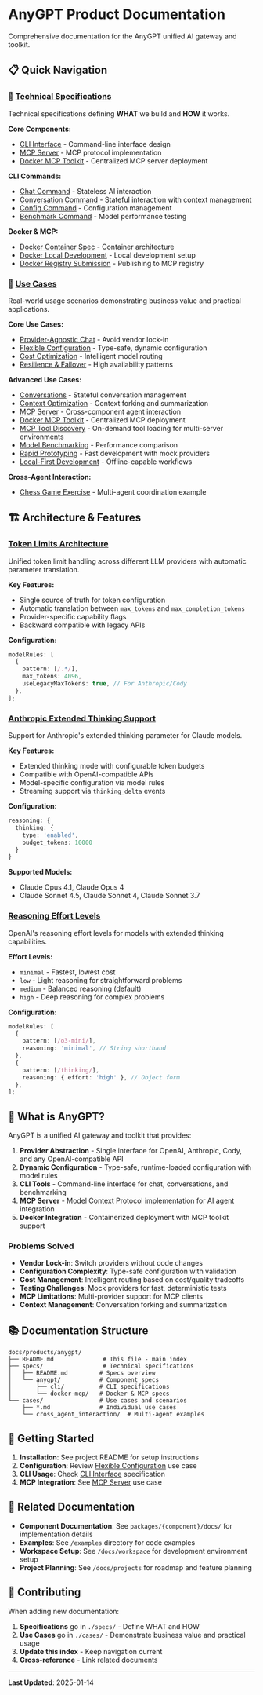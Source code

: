 # AnyGPT Product Documentation

Comprehensive documentation for the AnyGPT unified AI gateway and toolkit.

## 📋 Quick Navigation

### 📖 [Technical Specifications](./specs/README.md)

Technical specifications defining **WHAT** we build and **HOW** it works.

**Core Components:**

- [CLI Interface](./specs/anygpt/cli/README.md) - Command-line interface design
- [MCP Server](./specs/anygpt/docker-mcp/mcp-server.md) - MCP protocol implementation
- [Docker MCP Toolkit](./specs/anygpt/docker-mcp/docker-mcp-toolkit.md) - Centralized MCP server deployment

**CLI Commands:**

- [Chat Command](./specs/anygpt/cli/chat.md) - Stateless AI interaction
- [Conversation Command](./specs/anygpt/cli/conversation.md) - Stateful interaction with context management
- [Config Command](./specs/anygpt/cli/config.md) - Configuration management
- [Benchmark Command](./specs/anygpt/cli/benchmark.md) - Model performance testing

**Docker & MCP:**

- [Docker Container Spec](./specs/anygpt/docker-mcp/docker-container.md) - Container architecture
- [Docker Local Development](./specs/anygpt/docker-mcp/docker-local-development.md) - Local development setup
- [Docker Registry Submission](./specs/anygpt/docker-mcp/docker-registry-submission.md) - Publishing to MCP registry

### 🎯 [Use Cases](./cases/)

Real-world usage scenarios demonstrating business value and practical applications.

**Core Use Cases:**

- [Provider-Agnostic Chat](./cases/provider-agnostic-chat.md) - Avoid vendor lock-in
- [Flexible Configuration](./cases/flexible-configuration.md) - Type-safe, dynamic configuration
- [Cost Optimization](./cases/cost-optimization.md) - Intelligent model routing
- [Resilience & Failover](./cases/resilience-failover.md) - High availability patterns

**Advanced Use Cases:**

- [Conversations](./cases/conversations.md) - Stateful conversation management
- [Context Optimization](./cases/context-optimization.md) - Context forking and summarization
- [MCP Server](./cases/mcp-server.md) - Cross-component agent interaction
- [Docker MCP Toolkit](./cases/docker-mcp-toolkit.md) - Centralized MCP deployment
- [MCP Tool Discovery](./cases/mcp-tool-discovery.md) - On-demand tool loading for multi-server environments
- [Model Benchmarking](./cases/model-benchmarking.md) - Performance comparison
- [Rapid Prototyping](./cases/rapid-prototyping.md) - Fast development with mock providers
- [Local-First Development](./cases/local-first-development.md) - Offline-capable workflows

**Cross-Agent Interaction:**

- [Chess Game Exercise](./cases/cross_agent_interaction/chess-game-exercise.md) - Multi-agent coordination example

## 🏗️ Architecture & Features

### [Token Limits Architecture](./architecture/token-limits-architecture.md)

Unified token limit handling across different LLM providers with automatic parameter translation.

**Key Features:**

- Single source of truth for token configuration
- Automatic translation between `max_tokens` and `max_completion_tokens`
- Provider-specific capability flags
- Backward compatible with legacy APIs

**Configuration:**

```typescript
modelRules: [
  {
    pattern: [/.*/],
    max_tokens: 4096,
    useLegacyMaxTokens: true, // For Anthropic/Cody
  },
];
```

### [Anthropic Extended Thinking Support](./features/anthropic-thinking-support.md)

Support for Anthropic's extended thinking parameter for Claude models.

**Key Features:**

- Extended thinking mode with configurable token budgets
- Compatible with OpenAI-compatible APIs
- Model-specific configuration via model rules
- Streaming support via `thinking_delta` events

**Configuration:**

```typescript
reasoning: {
  thinking: {
    type: 'enabled',
    budget_tokens: 10000
  }
}
```

**Supported Models:**

- Claude Opus 4.1, Claude Opus 4
- Claude Sonnet 4.5, Claude Sonnet 4, Claude Sonnet 3.7

### [Reasoning Effort Levels](./features/reasoning-effort-levels.md)

OpenAI's reasoning effort levels for models with extended thinking capabilities.

**Effort Levels:**

- `minimal` - Fastest, lowest cost
- `low` - Light reasoning for straightforward problems
- `medium` - Balanced reasoning (default)
- `high` - Deep reasoning for complex problems

**Configuration:**

```typescript
modelRules: [
  {
    pattern: [/o3-mini/],
    reasoning: 'minimal', // String shorthand
  },
  {
    pattern: [/thinking/],
    reasoning: { effort: 'high' }, // Object form
  },
];
```

## 🎯 What is AnyGPT?

AnyGPT is a unified AI gateway and toolkit that provides:

1. **Provider Abstraction** - Single interface for OpenAI, Anthropic, Cody, and any OpenAI-compatible API
2. **Dynamic Configuration** - Type-safe, runtime-loaded configuration with model rules
3. **CLI Tools** - Command-line interface for chat, conversations, and benchmarking
4. **MCP Server** - Model Context Protocol implementation for AI agent integration
5. **Docker Integration** - Containerized deployment with MCP toolkit support

### Problems Solved

- **Vendor Lock-in**: Switch providers without code changes
- **Configuration Complexity**: Type-safe configuration with validation
- **Cost Management**: Intelligent routing based on cost/quality tradeoffs
- **Testing Challenges**: Mock providers for fast, deterministic tests
- **MCP Limitations**: Multi-provider support for MCP clients
- **Context Management**: Conversation forking and summarization

## 📚 Documentation Structure

```
docs/products/anygpt/
├── README.md              # This file - main index
├── specs/                 # Technical specifications
│   ├── README.md         # Specs overview
│   └── anygpt/           # Component specs
│       ├── cli/          # CLI specifications
│       └── docker-mcp/   # Docker & MCP specs
└── cases/                # Use cases and scenarios
    ├── *.md              # Individual use cases
    └── cross_agent_interaction/  # Multi-agent examples
```

## 🚀 Getting Started

1. **Installation**: See project README for setup instructions
2. **Configuration**: Review [Flexible Configuration](./cases/flexible-configuration.md) use case
3. **CLI Usage**: Check [CLI Interface](./specs/anygpt/cli/README.md) specification
4. **MCP Integration**: See [MCP Server](./cases/mcp-server.md) use case

## 🔗 Related Documentation

- **Component Documentation**: See `packages/{component}/docs/` for implementation details
- **Examples**: See `/examples` directory for code examples
- **Workspace Setup**: See `/docs/workspace` for development environment setup
- **Project Planning**: See `/docs/projects` for roadmap and feature planning

## 📝 Contributing

When adding new documentation:

1. **Specifications** go in `./specs/` - Define WHAT and HOW
2. **Use Cases** go in `./cases/` - Demonstrate business value and practical usage
3. **Update this index** - Keep navigation current
4. **Cross-reference** - Link related documents

---

**Last Updated**: 2025-01-14
